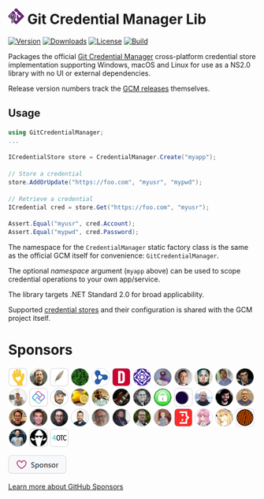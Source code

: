 ![Icon](https://raw.githubusercontent.com/devlooped/CredentialManager/main/assets/images/gcm.png) Git Credential Manager Lib
============

[![Version](https://img.shields.io/nuget/vpre/Devlooped.CredentialManager.svg?color=royalblue)](https://www.nuget.org/packages/Devlooped.CredentialManager)
[![Downloads](https://img.shields.io/nuget/dt/Devlooped.CredentialManager.svg?color=green)](https://www.nuget.org/packages/Devlooped.CredentialManager)
[![License](https://img.shields.io/github/license/devlooped/CredentialManager.svg?color=blue)](https://github.com/devlooped/CredentialManager/blob/main/license.txt)
[![Build](https://github.com/devlooped/CredentialManager/workflows/build/badge.svg?branch=main)](https://github.com/devlooped/CredentialManager/actions)

<!-- #content -->
Packages the official [Git Credential Manager](https://github.com/git-ecosystem/git-credential-manager/) cross-platform credential store 
implementation supporting Windows, macOS and Linux for use as a NS2.0 library with no UI or external dependencies.

Release version numbers track the [GCM releases](https://github.com/GitCredentialManager/git-credential-manager/releases) themselves.

## Usage

```csharp
using GitCredentialManager;
...

ICredentialStore store = CredentialManager.Create("myapp");

// Store a credential
store.AddOrUpdate("https://foo.com", "myusr", "mypwd");

// Retrieve a credential
ICredential cred = store.Get("https://foo.com", "myusr");

Assert.Equal("myusr", cred.Account);
Assert.Equal("mypwd", cred.Password);
```

The namespace for the `CredentialManager` static factory class is the same as the official GCM itself 
for convenience: `GitCredentialManager`.

The optional *namespace* argument (`myapp` above) can be used to scope credential 
operations to your own app/service.

The library targets .NET Standard 2.0 for broad applicability.

Supported [credential stores](https://github.com/git-ecosystem/git-credential-manager/blob/main/docs/credstores.md) and their 
configuration is shared with the GCM project itself.

<!-- #content -->
<!-- include https://github.com/devlooped/sponsors/raw/main/footer.md -->
# Sponsors 

<!-- sponsors.md -->
[![Clarius Org](https://raw.githubusercontent.com/devlooped/sponsors/main/.github/avatars/clarius.png "Clarius Org")](https://github.com/clarius)
[![Kirill Osenkov](https://raw.githubusercontent.com/devlooped/sponsors/main/.github/avatars/KirillOsenkov.png "Kirill Osenkov")](https://github.com/KirillOsenkov)
[![MFB Technologies, Inc.](https://raw.githubusercontent.com/devlooped/sponsors/main/.github/avatars/MFB-Technologies-Inc.png "MFB Technologies, Inc.")](https://github.com/MFB-Technologies-Inc)
[![Stephen Shaw](https://raw.githubusercontent.com/devlooped/sponsors/main/.github/avatars/decriptor.png "Stephen Shaw")](https://github.com/decriptor)
[![Torutek](https://raw.githubusercontent.com/devlooped/sponsors/main/.github/avatars/torutek-gh.png "Torutek")](https://github.com/torutek-gh)
[![DRIVE.NET, Inc.](https://raw.githubusercontent.com/devlooped/sponsors/main/.github/avatars/drivenet.png "DRIVE.NET, Inc.")](https://github.com/drivenet)
[![Ashley Medway](https://raw.githubusercontent.com/devlooped/sponsors/main/.github/avatars/AshleyMedway.png "Ashley Medway")](https://github.com/AshleyMedway)
[![Keith Pickford](https://raw.githubusercontent.com/devlooped/sponsors/main/.github/avatars/Keflon.png "Keith Pickford")](https://github.com/Keflon)
[![Thomas Bolon](https://raw.githubusercontent.com/devlooped/sponsors/main/.github/avatars/tbolon.png "Thomas Bolon")](https://github.com/tbolon)
[![Kori Francis](https://raw.githubusercontent.com/devlooped/sponsors/main/.github/avatars/kfrancis.png "Kori Francis")](https://github.com/kfrancis)
[![Toni Wenzel](https://raw.githubusercontent.com/devlooped/sponsors/main/.github/avatars/twenzel.png "Toni Wenzel")](https://github.com/twenzel)
[![Giorgi Dalakishvili](https://raw.githubusercontent.com/devlooped/sponsors/main/.github/avatars/Giorgi.png "Giorgi Dalakishvili")](https://github.com/Giorgi)
[![Mike James](https://raw.githubusercontent.com/devlooped/sponsors/main/.github/avatars/MikeCodesDotNET.png "Mike James")](https://github.com/MikeCodesDotNET)
[![Uno Platform](https://raw.githubusercontent.com/devlooped/sponsors/main/.github/avatars/unoplatform.png "Uno Platform")](https://github.com/unoplatform)
[![Dan Siegel](https://raw.githubusercontent.com/devlooped/sponsors/main/.github/avatars/dansiegel.png "Dan Siegel")](https://github.com/dansiegel)
[![Reuben Swartz](https://raw.githubusercontent.com/devlooped/sponsors/main/.github/avatars/rbnswartz.png "Reuben Swartz")](https://github.com/rbnswartz)
[![Jacob Foshee](https://raw.githubusercontent.com/devlooped/sponsors/main/.github/avatars/jfoshee.png "Jacob Foshee")](https://github.com/jfoshee)
[![](https://raw.githubusercontent.com/devlooped/sponsors/main/.github/avatars/Mrxx99.png "")](https://github.com/Mrxx99)
[![Eric Johnson](https://raw.githubusercontent.com/devlooped/sponsors/main/.github/avatars/eajhnsn1.png "Eric Johnson")](https://github.com/eajhnsn1)
[![Certify The Web](https://raw.githubusercontent.com/devlooped/sponsors/main/.github/avatars/certifytheweb.png "Certify The Web")](https://github.com/certifytheweb)
[![Ix Technologies B.V.](https://raw.githubusercontent.com/devlooped/sponsors/main/.github/avatars/IxTechnologies.png "Ix Technologies B.V.")](https://github.com/IxTechnologies)
[![David JENNI](https://raw.githubusercontent.com/devlooped/sponsors/main/.github/avatars/davidjenni.png "David JENNI")](https://github.com/davidjenni)
[![Jonathan ](https://raw.githubusercontent.com/devlooped/sponsors/main/.github/avatars/Jonathan-Hickey.png "Jonathan ")](https://github.com/Jonathan-Hickey)
[![Oleg Kyrylchuk](https://raw.githubusercontent.com/devlooped/sponsors/main/.github/avatars/okyrylchuk.png "Oleg Kyrylchuk")](https://github.com/okyrylchuk)
[![Charley Wu](https://raw.githubusercontent.com/devlooped/sponsors/main/.github/avatars/akunzai.png "Charley Wu")](https://github.com/akunzai)
[![Jakob Tikjøb Andersen](https://raw.githubusercontent.com/devlooped/sponsors/main/.github/avatars/jakobt.png "Jakob Tikjøb Andersen")](https://github.com/jakobt)
[![Seann Alexander](https://raw.githubusercontent.com/devlooped/sponsors/main/.github/avatars/seanalexander.png "Seann Alexander")](https://github.com/seanalexander)
[![Tino Hager](https://raw.githubusercontent.com/devlooped/sponsors/main/.github/avatars/tinohager.png "Tino Hager")](https://github.com/tinohager)
[![Mark Seemann](https://raw.githubusercontent.com/devlooped/sponsors/main/.github/avatars/ploeh.png "Mark Seemann")](https://github.com/ploeh)
[![Angelo Belchior](https://raw.githubusercontent.com/devlooped/sponsors/main/.github/avatars/angelobelchior.png "Angelo Belchior")](https://github.com/angelobelchior)
[![Ken Bonny](https://raw.githubusercontent.com/devlooped/sponsors/main/.github/avatars/KenBonny.png "Ken Bonny")](https://github.com/KenBonny)
[![Simon Cropp](https://raw.githubusercontent.com/devlooped/sponsors/main/.github/avatars/SimonCropp.png "Simon Cropp")](https://github.com/SimonCropp)
[![agileworks-eu](https://raw.githubusercontent.com/devlooped/sponsors/main/.github/avatars/agileworks-eu.png "agileworks-eu")](https://github.com/agileworks-eu)
[![sorahex](https://raw.githubusercontent.com/devlooped/sponsors/main/.github/avatars/sorahex.png "sorahex")](https://github.com/sorahex)
[![Zheyu Shen](https://raw.githubusercontent.com/devlooped/sponsors/main/.github/avatars/arsdragonfly.png "Zheyu Shen")](https://github.com/arsdragonfly)
[![Vezel](https://raw.githubusercontent.com/devlooped/sponsors/main/.github/avatars/vezel-dev.png "Vezel")](https://github.com/vezel-dev)
[![Michael Staib](https://raw.githubusercontent.com/devlooped/sponsors/main/.github/avatars/michaelstaib.png "Michael Staib")](https://github.com/michaelstaib)
[![ChilliCream](https://raw.githubusercontent.com/devlooped/sponsors/main/.github/avatars/ChilliCream.png "ChilliCream")](https://github.com/ChilliCream)
[![4OTC](https://raw.githubusercontent.com/devlooped/sponsors/main/.github/avatars/4OTC.png "4OTC")](https://github.com/4OTC)


<!-- sponsors.md -->

[![Sponsor this project](https://raw.githubusercontent.com/devlooped/sponsors/main/sponsor.png "Sponsor this project")](https://github.com/sponsors/devlooped)
&nbsp;

[Learn more about GitHub Sponsors](https://github.com/sponsors)

<!-- https://github.com/devlooped/sponsors/raw/main/footer.md -->
